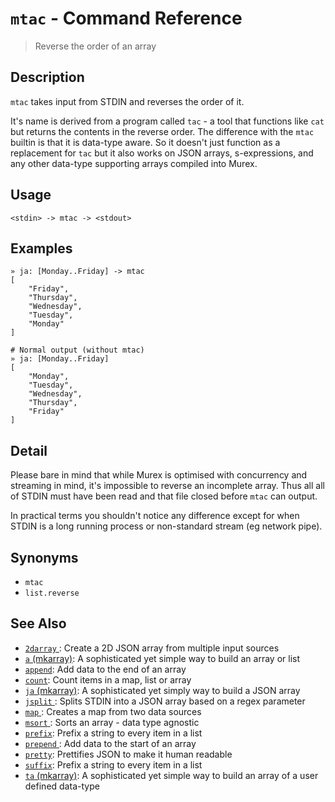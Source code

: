 # `mtac` - Command Reference

> Reverse the order of an array

## Description

`mtac` takes input from STDIN and reverses the order of it.

It's name is derived from a program called `tac` - a tool that functions
like `cat` but returns the contents in the reverse order. The difference
with the `mtac` builtin is that it is data-type aware. So it doesn't just
function as a replacement for `tac` but it also works on JSON arrays,
s-expressions, and any other data-type supporting arrays compiled into
Murex. 

## Usage

    <stdin> -> mtac -> <stdout>

## Examples

    » ja: [Monday..Friday] -> mtac
    [
        "Friday",
        "Thursday",
        "Wednesday",
        "Tuesday",
        "Monday"
    ]
    
    # Normal output (without mtac)
    » ja: [Monday..Friday]
    [
        "Monday",
        "Tuesday",
        "Wednesday",
        "Thursday",
        "Friday"
    ]

## Detail

Please bare in mind that while Murex is optimised with concurrency and
streaming in mind, it's impossible to reverse an incomplete array. Thus all
all of STDIN must have been read and that file closed before `mtac` can
output.

In practical terms you shouldn't notice any difference except for when
STDIN is a long running process or non-standard stream (eg network pipe).

## Synonyms

* `mtac`
* `list.reverse`


## See Also

* [`2darray` ](../commands/2darray.md):
  Create a 2D JSON array from multiple input sources
* [`a` (mkarray)](../commands/a.md):
  A sophisticated yet simple way to build an array or list
* [`append`](../commands/append.md):
  Add data to the end of an array
* [`count`](../commands/count.md):
  Count items in a map, list or array
* [`ja` (mkarray)](../commands/ja.md):
  A sophisticated yet simply way to build a JSON array
* [`jsplit` ](../commands/jsplit.md):
  Splits STDIN into a JSON array based on a regex parameter
* [`map` ](../commands/map.md):
  Creates a map from two data sources
* [`msort` ](../commands/msort.md):
  Sorts an array - data type agnostic
* [`prefix`](../commands/prefix.md):
  Prefix a string to every item in a list
* [`prepend` ](../commands/prepend.md):
  Add data to the start of an array
* [`pretty`](../commands/pretty.md):
  Prettifies JSON to make it human readable
* [`suffix`](../commands/suffix.md):
  Prefix a string to every item in a list
* [`ta` (mkarray)](../commands/ta.md):
  A sophisticated yet simple way to build an array of a user defined data-type